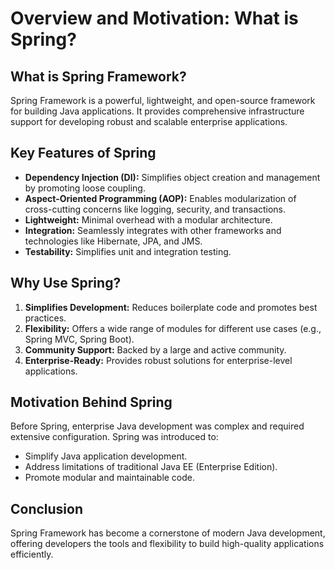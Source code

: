 # Overview and Motivation: What is Spring?

## What is Spring Framework?

Spring Framework is a powerful, lightweight, and open-source framework for building Java applications. It provides comprehensive infrastructure support for developing robust and scalable enterprise applications.

## Key Features of Spring

- **Dependency Injection (DI):** Simplifies object creation and management by promoting loose coupling.
- **Aspect-Oriented Programming (AOP):** Enables modularization of cross-cutting concerns like logging, security, and transactions.
- **Lightweight:** Minimal overhead with a modular architecture.
- **Integration:** Seamlessly integrates with other frameworks and technologies like Hibernate, JPA, and JMS.
- **Testability:** Simplifies unit and integration testing.

## Why Use Spring?

1. **Simplifies Development:** Reduces boilerplate code and promotes best practices.
2. **Flexibility:** Offers a wide range of modules for different use cases (e.g., Spring MVC, Spring Boot).
3. **Community Support:** Backed by a large and active community.
4. **Enterprise-Ready:** Provides robust solutions for enterprise-level applications.

## Motivation Behind Spring

Before Spring, enterprise Java development was complex and required extensive configuration. Spring was introduced to:

- Simplify Java application development.
- Address limitations of traditional Java EE (Enterprise Edition).
- Promote modular and maintainable code.

## Conclusion

Spring Framework has become a cornerstone of modern Java development, offering developers the tools and flexibility to build high-quality applications efficiently.
